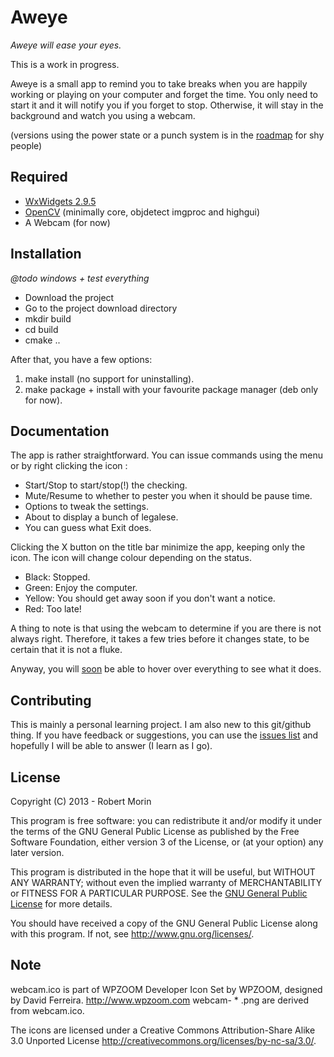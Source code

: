 **Aweye**
================================

*Aweye will ease your eyes.*

This is a work in progress.

Aweye is a small app to remind you to take breaks when you are happily
working or playing on your computer and forget the time. You only need
to start it and it will notify you if you forget to stop. Otherwise, it
will stay in the background and watch you using a webcam.

(versions using the power state or a punch system is in the [roadmap](github.com/tin-mob/aweye/issues)
for shy people)

Required
-------------------------

*	[WxWidgets 2.9.5](http://www.wxwidgets.org/)
*	[OpenCV](http://opencv.org/)
	(minimally core, objdetect imgproc and highgui)
*	A Webcam (for now) 

Installation
-------------------------

*@todo windows + test everything* 

*	Download the project
*	Go to the project download directory
*	mkdir build
*	cd build
*	cmake ..

After that, you have a few options:

1.	make install (no support for uninstalling).
2.	make package + install with your favourite package manager
	(deb only for now).

Documentation
-------------------------

The app is rather straightforward.  You can issue commands using the
menu or by right clicking the icon :

*	Start/Stop to start/stop(!) the checking.
*	Mute/Resume to whether to pester you when it should be pause time.
*	Options to tweak the settings.
*	About to display a bunch of legalese.
*	You can guess what Exit does.

Clicking the X button on the title bar minimize the app, keeping only
the icon. The icon will change colour depending on the status.

*	Black: Stopped.
*	Green: Enjoy the computer.
*	Yellow: You should get away soon if you don't want a notice.
*	Red: Too late!

A thing to note is that using the webcam to determine if you are
there is not always right. Therefore, it takes a few tries before it
changes state, to be certain that it is not a fluke.

Anyway, you will [soon](github.com/tin-mob/aweye/issues) be able to
hover over everything to see what it does.

Contributing
-------------------------

This is mainly a personal learning project. I am also new to this
git/github thing. If you have feedback or suggestions, you can use the
[issues list](github.com/tin-mob/aweye/issues) and hopefully I will be able to answer (I learn as I go).

License
-------------------------

Copyright (C) 2013 - Robert Morin

This program is free software: you can redistribute it and/or modify it
under the terms of the GNU General Public License as published by the
Free Software Foundation, either version 3 of the License, or
(at your option) any later version.

This program is distributed in the hope that it will be useful, but
WITHOUT ANY WARRANTY; without even the implied warranty of
MERCHANTABILITY or FITNESS FOR A PARTICULAR PURPOSE.  See the
[GNU General Public License](COPYING.txt) for more details.

You should have received a copy of the GNU General Public License
along with this program.  If not, see <http://www.gnu.org/licenses/>.


Note
-------------------------

webcam.ico is part of WPZOOM Developer Icon Set by WPZOOM,
designed by David Ferreira. <http://www.wpzoom.com>
webcam- * .png are derived from webcam.ico.

The icons are licensed under a Creative Commons Attribution-Share Alike
3.0 Unported License <http://creativecommons.org/licenses/by-nc-sa/3.0/>.
